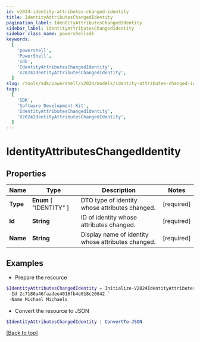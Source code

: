 ```yaml
---
id: v2024-identity-attributes-changed-identity
title: IdentityAttributesChangedIdentity
pagination_label: IdentityAttributesChangedIdentity
sidebar_label: IdentityAttributesChangedIdentity
sidebar_class_name: powershellsdk
keywords:
  [
    'powershell',
    'PowerShell',
    'sdk',
    'IdentityAttributesChangedIdentity',
    'V2024IdentityAttributesChangedIdentity',
  ]
slug: /tools/sdk/powershell/v2024/models/identity-attributes-changed-identity
tags:
  [
    'SDK',
    'Software Development Kit',
    'IdentityAttributesChangedIdentity',
    'V2024IdentityAttributesChangedIdentity',
  ]
---
```


# IdentityAttributesChangedIdentity

## Properties

| Name | Type | Description | Notes |
| --- | --- | --- | --- |
| **Type** | **Enum** [ "IDENTITY" ] | DTO type of identity whose attributes changed. | [required] |
| **Id** | **String** | ID of identity whose attributes changed. | [required] |
| **Name** | **String** | Display name of identity whose attributes changed. | [required] |

## Examples

- Prepare the resource

```powershell
$IdentityAttributesChangedIdentity = Initialize-V2024IdentityAttributesChangedIdentity  -Type IDENTITY `
 -Id 2c7180a46faadee4016fb4e018c20642 `
 -Name Michael Michaels
```

- Convert the resource to JSON

```powershell
$IdentityAttributesChangedIdentity | ConvertTo-JSON
```

[[Back to top]](#)
